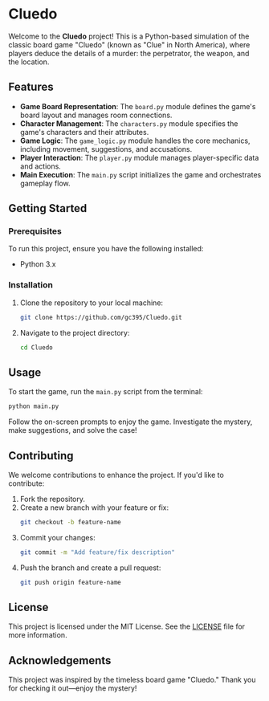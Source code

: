 
# Cluedo

Welcome to the **Cluedo** project! This is a Python-based simulation of the classic board game "Cluedo" (known as "Clue" in North America), where players deduce the details of a murder: the perpetrator, the weapon, and the location.

## Features

- **Game Board Representation**: The `board.py` module defines the game's board layout and manages room connections.
- **Character Management**: The `characters.py` module specifies the game's characters and their attributes.
- **Game Logic**: The `game_logic.py` module handles the core mechanics, including movement, suggestions, and accusations.
- **Player Interaction**: The `player.py` module manages player-specific data and actions.
- **Main Execution**: The `main.py` script initializes the game and orchestrates gameplay flow.

## Getting Started

### Prerequisites

To run this project, ensure you have the following installed:
- Python 3.x

### Installation

1. Clone the repository to your local machine:
   ```bash
   git clone https://github.com/gc395/Cluedo.git
   ```
2. Navigate to the project directory:
   ```bash
   cd Cluedo
   ```

## Usage

To start the game, run the `main.py` script from the terminal:
```bash
python main.py
```

Follow the on-screen prompts to enjoy the game. Investigate the mystery, make suggestions, and solve the case!

## Contributing

We welcome contributions to enhance the project. If you'd like to contribute:
1. Fork the repository.
2. Create a new branch with your feature or fix:
   ```bash
   git checkout -b feature-name
   ```
3. Commit your changes:
   ```bash
   git commit -m "Add feature/fix description"
   ```
4. Push the branch and create a pull request:
   ```bash
   git push origin feature-name
   ```

## License

This project is licensed under the MIT License. See the [LICENSE](LICENSE) file for more information.

## Acknowledgements

This project was inspired by the timeless board game "Cluedo." Thank you for checking it out—enjoy the mystery!
